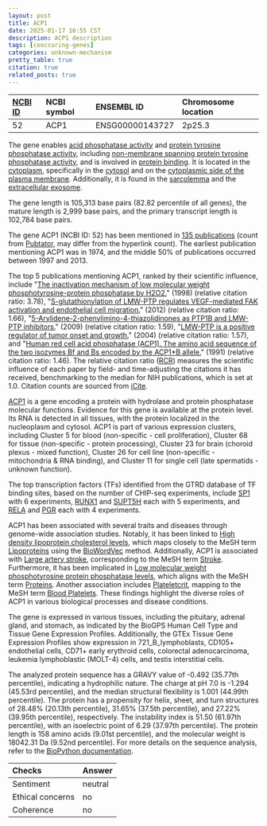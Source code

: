 ```yaml
---
layout: post
title: ACP1
date: 2025-01-17 16:55 CST
description: ACP1 description
tags: [cooccuring-genes]
categories: unknown-mechanism
pretty_table: true
citation: true
related_posts: true
---
```




| [NCBI ID](https://www.ncbi.nlm.nih.gov/gene/52) | NCBI symbol | ENSEMBL ID | Chromosome location |
| :-------- | :------- | :-------- | :------- |
| 52  | ACP1 | ENSG00000143727 | 2p25.3 |



The gene enables [acid phosphatase activity](https://amigo.geneontology.org/amigo/term/GO:0003993) and [protein tyrosine phosphatase activity](https://amigo.geneontology.org/amigo/term/GO:0004725), including [non-membrane spanning protein tyrosine phosphatase activity](https://amigo.geneontology.org/amigo/term/GO:0004726), and is involved in [protein binding](https://amigo.geneontology.org/amigo/term/GO:0005515). It is located in the [cytoplasm](https://amigo.geneontology.org/amigo/term/GO:0005737), specifically in the [cytosol](https://amigo.geneontology.org/amigo/term/GO:0005829) and on the [cytoplasmic side of the plasma membrane](https://amigo.geneontology.org/amigo/term/GO:0009898). Additionally, it is found in the [sarcolemma](https://amigo.geneontology.org/amigo/term/GO:0042383) and the [extracellular exosome](https://amigo.geneontology.org/amigo/term/GO:0070062).


The gene length is 105,313 base pairs (82.82 percentile of all genes), the mature length is 2,999 base pairs, and the primary transcript length is 102,784 base pairs.


The gene ACP1 (NCBI ID: 52) has been mentioned in [135 publications](https://pubmed.ncbi.nlm.nih.gov/?term=%22ACP1%22) (count from [Pubtator](https://academic.oup.com/nar/article/47/W1/W587/5494727), may differ from the hyperlink count). The earliest publication mentioning ACP1 was in 1974, and the middle 50% of publications occurred between 1997 and 2013.


The top 5 publications mentioning ACP1, ranked by their scientific influence, include "[The inactivation mechanism of low molecular weight phosphotyrosine-protein phosphatase by H2O2.](https://pubmed.ncbi.nlm.nih.gov/9829991)" (1998) (relative citation ratio: 3.78), "[S-glutathionylation of LMW-PTP regulates VEGF-mediated FAK activation and endothelial cell migration.](https://pubmed.ncbi.nlm.nih.gov/22854047)" (2012) (relative citation ratio: 1.66), "[5-Arylidene-2-phenylimino-4-thiazolidinones as PTP1B and LMW-PTP inhibitors.](https://pubmed.ncbi.nlm.nih.gov/19217304)" (2009) (relative citation ratio: 1.59), "[LMW-PTP is a positive regulator of tumor onset and growth.](https://pubmed.ncbi.nlm.nih.gov/15021900)" (2004) (relative citation ratio: 1.57), and "[Human red cell acid phosphatase (ACP1). The amino acid sequence of the two isozymes Bf and Bs encoded by the ACP1*B allele.](https://pubmed.ncbi.nlm.nih.gov/1939112)" (1991) (relative citation ratio: 1.46). The relative citation ratio ([RCR](https://journals.plos.org/plosbiology/article?id=10.1371/journal.pbio.1002541)) measures the scientific influence of each paper by field- and time-adjusting the citations it has received, benchmarking to the median for NIH publications, which is set at 1.0. Citation counts are sourced from [iCite](https://icite.od.nih.gov).


[ACP1](https://www.proteinatlas.org/ENSG00000143727-ACP1) is a gene encoding a protein with hydrolase and protein phosphatase molecular functions. Evidence for this gene is available at the protein level. Its RNA is detected in all tissues, with the protein localized in the nucleoplasm and cytosol. ACP1 is part of various expression clusters, including Cluster 5 for blood (non-specific - cell proliferation), Cluster 68 for tissue (non-specific - protein processing), Cluster 23 for brain (choroid plexus - mixed function), Cluster 26 for cell line (non-specific - mitochondria & RNA binding), and Cluster 11 for single cell (late spermatids - unknown function).


The top transcription factors (TFs) identified from the GTRD database of TF binding sites, based on the number of CHIP-seq experiments, include [SP1](https://www.ncbi.nlm.nih.gov/gene/6667) with 6 experiments, [RUNX1](https://www.ncbi.nlm.nih.gov/gene/861) and [SUPT5H](https://www.ncbi.nlm.nih.gov/gene/6829) each with 5 experiments, and [RELA](https://www.ncbi.nlm.nih.gov/gene/5970) and [PGR](https://www.ncbi.nlm.nih.gov/gene/5241) each with 4 experiments.




ACP1 has been associated with several traits and diseases through genome-wide association studies. Notably, it has been linked to [High density lipoprotein cholesterol levels](https://pubmed.ncbi.nlm.nih.gov/29083408), which maps closely to the MeSH term [Lipoproteins](https://meshb.nlm.nih.gov/record/ui?ui=D008074) using the [BioWordVec](https://www.nature.com/articles/s41597-019-0055-0) method. Additionally, ACP1 is associated with [Large artery stroke](https://pubmed.ncbi.nlm.nih.gov/28265093), corresponding to the MeSH term [Stroke](https://meshb.nlm.nih.gov/record/ui?ui=D020521). Furthermore, it has been implicated in [Low molecular weight phosphotyrosine protein phosphatase levels](https://pubmed.ncbi.nlm.nih.gov/28240269), which aligns with the MeSH term [Proteins](https://meshb.nlm.nih.gov/record/ui?ui=D011506). Another association includes [Plateletcrit](https://pubmed.ncbi.nlm.nih.gov/32888494), mapping to the MeSH term [Blood Platelets](https://meshb.nlm.nih.gov/record/ui?ui=D001792). These findings highlight the diverse roles of ACP1 in various biological processes and disease conditions.


The gene is expressed in various tissues, including the pituitary, adrenal gland, and stomach, as indicated by the BioGPS Human Cell Type and Tissue Gene Expression Profiles. Additionally, the GTEx Tissue Gene Expression Profiles show expression in 721_B_lymphoblasts, CD105+ endothelial cells, CD71+ early erythroid cells, colorectal adenocarcinoma, leukemia lymphoblastic (MOLT-4) cells, and testis interstitial cells.




The analyzed protein sequence has a GRAVY value of -0.492 (35.77th percentile), indicating a hydrophilic nature. The charge at pH 7.0 is -1.294 (45.53rd percentile), and the median structural flexibility is 1.001 (44.99th percentile). The protein has a propensity for helix, sheet, and turn structures of 28.48% (20.13th percentile), 31.65% (37.5th percentile), and 27.22% (39.95th percentile), respectively. The instability index is 51.50 (61.97th percentile), with an isoelectric point of 6.29 (37.97th percentile). The protein length is 158 amino acids (9.01st percentile), and the molecular weight is 18042.31 Da (9.52nd percentile). For more details on the sequence analysis, refer to the [BioPython documentation](https://biopython.org/docs/1.75/api/Bio.SeqUtils.ProtParam.html).





| Checks    | Answer |
| :-------- | :------- |
| Sentiment  | neutral   |
| Ethical concerns | no     |
| Coherence    | no    |